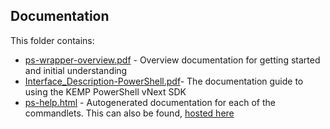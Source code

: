 ## Documentation

This folder contains:

* [ps-wrapper-overview.pdf](ps-wrapper-overview.pdf) - Overview documentation for getting started and initial understanding
* [Interface_Description-PowerShell.pdf](ps-wrapper-overview.pdf)- The documentation guide to using the KEMP PowerShell vNext SDK
* [ps-help.html](ps-help.html) - Autogenerated documentation for each of the commandlets. This can also be found, [hosted here](https://kemptechnologies.github.io/powershell-sdk-vnext/ps-help.html)
